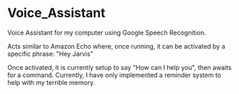 # Voice_Assistant
Voice Assistant for my computer using Google Speech Recognition.

Acts similar to Amazon Echo where, once running, it can be activated by a specific phrase: "Hey Jarvis"

Once activated, it is currently setup to say "How can I help you", then awaits for a command.  Currently, I have only implemented a reminder system to help with my terrible memory.
